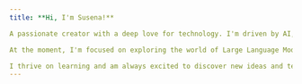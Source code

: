 ```yaml
---
title: **Hi, I'm Susena!**

A passionate creator with a deep love for technology. I'm driven by AI, Generative AI, data science, software development, and competitive programming.

At the moment, I'm focused on exploring the world of Large Language Models (LLMs) and building innovative applications using them.

I thrive on learning and am always excited to discover new ideas and technologies!
---
```



